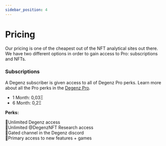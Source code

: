 ```yaml
---
sidebar_position: 4
---
```


# Pricing

Our pricing is one of the cheapest out of the NFT analytical sites out there.
We have two different options in order to gain access to Pro: subscriptions and NFTs.
### Subscriptions
A Degenz subscriber is given access to all of Degenz Pro perks. 
Learn more about all the Pro perks in the [Degenz Pro](./DegenzPro/CollectionPage.md).


- 1 Month: 0,03Ξ
- 6 Month: 0,2Ξ 

**Perks:**

🎯Unlimited Degenz access  
🎯Unlimited @DegenzNFT Research access  
🎯Gated channel in the Degenz discord  
🎯Primary access to new features + games  